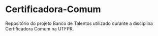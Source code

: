 # Certificadora-Comum
Repositório do projeto Banco de Talentos utilizado durante a disciplina Certificadora Comum na UTFPR.

